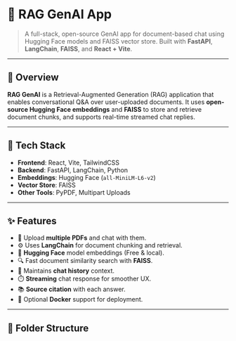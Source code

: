 # 🤖 RAG GenAI App

> A full-stack, open-source GenAI app for document-based chat using Hugging Face models and FAISS vector store. Built with **FastAPI**, **LangChain**, **FAISS**, and **React + Vite**.

---

## 🚀 Overview

**RAG GenAI** is a Retrieval-Augmented Generation (RAG) application that enables conversational Q&A over user-uploaded documents. It uses **open-source Hugging Face embeddings** and **FAISS** to store and retrieve document chunks, and supports real-time streamed chat replies.

---

## 🔧 Tech Stack

- **Frontend**: React, Vite, TailwindCSS
- **Backend**: FastAPI, LangChain, Python
- **Embeddings**: Hugging Face (`all-MiniLM-L6-v2`)
- **Vector Store**: FAISS
- **Other Tools**: PyPDF, Multipart Uploads

---

## ✨ Features

- 📄 Upload **multiple PDFs** and chat with them.
- ⚙️ Uses **LangChain** for document chunking and retrieval.
- 🧠 **Hugging Face** model embeddings (Free & local).
- 🔍 Fast document similarity search with **FAISS**.
- 🧵 Maintains **chat history** context.
- ⏱️ **Streaming** chat response for smoother UX.
- 📚 **Source citation** with each answer.
- 🐳 Optional **Docker** support for deployment.

---

## 📁 Folder Structure

